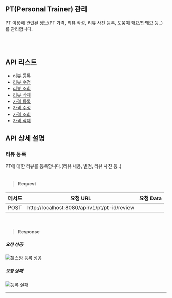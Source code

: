 ## PT(Personal Trainer) 관리
 PT 이용에 관련된 정보(PT 가격, 리뷰 작성, 리뷰 사진 등록, 도움이 돼요/안돼요 등..) 를 관리합니다.
 
 <br><br>
 
## API 리스트

- [리뷰 등록](#리뷰-등록)
- [리뷰 수정](#리뷰-수정)
- [리뷰 조회](#리뷰-조회)
- [리뷰 삭제](#리뷰-삭제)
- [가격 등록](#가격-등록)
- [가격 수정](#PT-가격-수정)
- [가격 조회](#PT-가격-조회)
- [가격 삭제](#PT-가격-삭제)


## API 상세 설명 
 
### 리뷰 등록
 PT에 대한 리뷰를 등록합니다.(리뷰 내용, 별점, 리뷰 사진 등..)
 <br><br>
 
  
> #### Request
 |메서드|요청 URL|요청 Data|
|----|------|--------------|
|POST|http://localhost:8080/api/v1/pt/pt-id/review||

<br>
 
> #### Response
##### 요청 성공

![헬스장 등록 성공](https://user-images.githubusercontent.com/41244406/165020909-778dd3de-e5f8-464a-8eab-ae22f7cb39e2.PNG)

##### 요청 실패

![등록 실패](https://user-images.githubusercontent.com/41244406/165028924-aefd7f0d-592e-433d-a851-ac7384d0503f.PNG)


- - -
 
